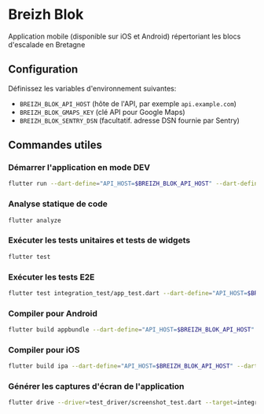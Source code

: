 # Breizh Blok

Application mobile (disponible sur iOS et Android) répertoriant les blocs d'escalade en Bretagne

## Configuration

Définissez les variables d'environnement suivantes:

- `BREIZH_BLOK_API_HOST` (hôte de l'API, par exemple `api.example.com`)
- `BREIZH_BLOK_GMAPS_KEY` (clé API pour Google Maps)
- `BREIZH_BLOK_SENTRY_DSN` (facultatif. adresse DSN fournie par Sentry)

## Commandes utiles

### Démarrer l'application en mode DEV

```bash
flutter run --dart-define="API_HOST=$BREIZH_BLOK_API_HOST" --dart-define="GMAPS_KEY=$BREIZH_BLOK_GMAPS_KEY" --debug
```

### Analyse statique de code

```bash
flutter analyze
```

### Exécuter les tests unitaires et tests de widgets

```bash
flutter test
```

### Exécuter les tests E2E

```bash
flutter test integration_test/app_test.dart --dart-define="API_HOST=$BREIZH_BLOK_API_HOST" --dart-define="GMAPS_KEY=$BREIZH_BLOK_GMAPS_KEY"
```

### Compiler pour Android

```bash
flutter build appbundle --dart-define="API_HOST=$BREIZH_BLOK_API_HOST" --dart-define="GMAPS_KEY=$BREIZH_BLOK_GMAPS_KEY" --dart-define="SENTRY_DSN=$BREIZH_BLOK_SENTRY_DSN"
```

### Compiler pour iOS

```bash
flutter build ipa --dart-define="API_HOST=$BREIZH_BLOK_API_HOST" --dart-define="GMAPS_KEY=$BREIZH_BLOK_GMAPS_KEY" --dart-define="SENTRY_DSN=$BREIZH_BLOK_SENTRY_DSN"
```

### Générer les captures d'écran de l'application

```bash
flutter drive --driver=test_driver/screenshot_test.dart --target=integration_test/screenshot_test.dart --dart-define="API_HOST=$BREIZH_BLOK_API_HOST" --dart-define="GMAPS_KEY=$BREIZH_BLOK_GMAPS_KEY" -d device_id
```
